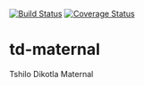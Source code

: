 [![Build Status](https://travis-ci.com/tshilo-dikotla/td-maternal.svg?branch=develop)](https://travis-ci.com/tshilo-dikotla/td-maternal) [![Coverage Status](https://coveralls.io/repos/github/tshilo-dikotla/td-maternal/badge.svg?branch=develop)](https://coveralls.io/github/tshilo-dikotla/td-maternal?branch=develop)


# td-maternal
Tshilo Dikotla Maternal
